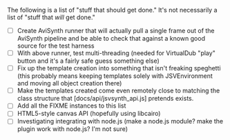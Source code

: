 The following is a list of "stuff that should get done." It's not necessarily a
list of "stuff that *will* get done."

- [ ] Create AviSynth runner that will actually pull a single frame out of the
      AviSynth pipeline and be able to check that against a known good source
      for the test harness
- [ ] With above runner, test multi-threading (needed for VirtualDub "play"
      button and it's a fairly safe guess something else)
- [ ] Fix up the template creation into something that isn't freaking speghetti
      (this probably means keeping templates solely with JSVEnvironment and
      moving all object creation there)
- [ ] Make the templates created come even remotely close to matching the class
      structure that [docs/api/jsvsynth_api.js] pretends exists.
- [ ] Add all the FIXME instances to this list
- [ ] HTML5-style canvas API (hopefully using libcairo)
- [ ] Investigating integrating with node.js (make a node.js module? make the
      plugin work with node.js? I'm not sure)

